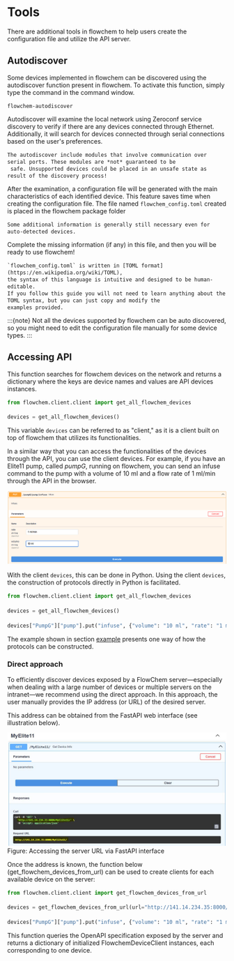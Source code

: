 # Tools

There are additional tools in flowchem to help users create the configuration file and utilize the API server.

## Autodiscover

Some devices implemented in flowchem can be discovered using the autodiscover function present in flowchem. To activate
this function, simply type the command in the command window.

```shell
flowchem-autodiscover
```
Autodiscover will examine the local network using Zeroconf service discovery to verify if there are any devices 
connected through Ethernet. Additionally, it will search for devices connected through serial connections based on 
the user's preferences.

```{warning}
The autodiscover include modules that involve communication over serial ports. These modules are *not* guaranteed to be
 safe. Unsupported devices could be placed in an unsafe state as result of the discovery process!
```

After the examination, a configuration file will be generated with the main characteristics of each identified device.
This feature saves time when creating the configuration file. The file named `flowchem_config.toml` created is placed 
in the flowchem package folder

```{note}
Some additional information is generally still necessary even for auto-detected devices.
```

Complete the missing information (if any) in this file, and then you will be ready to use flowchem!

```{note}
`flowchem_config.toml` is written in [TOML format](https://en.wikipedia.org/wiki/TOML),
the syntax of this language is intuitive and designed to be human-editable.
If you follow this guide you will not need to learn anything about the TOML syntax, but you can just copy and modify the
examples provided.
```

:::{note}
Not all the devices supported by flowchem can be auto discovered, so you might need to edit the configuration
file manually for some device types.
:::

## Accessing API

This function searches for flowchem devices on the network and returns a dictionary where the keys are device names
and values are API devices instances.

```python
from flowchem.client.client import get_all_flowchem_devices

devices = get_all_flowchem_devices()
```

This variable `devices` can be referred to as "client," as it is a client built on top of flowchem that utilizes its 
functionalities.

In a similar way that you can access the functionalities of the devices through the API, you can use the client devices.
For example, if you have an Elite11 pump, called *pumpG*, running on flowchem, you can send an infuse command to the 
pump 
with a volume 
of 10 ml and a flow rate of 1 ml/min through the API in the browser.

![](img.png)

With the client `devices`, this can be done in Python. Using the client `devices`, the construction of protocols directly 
in Python is facilitated.

```python
from flowchem.client.client import get_all_flowchem_devices

devices = get_all_flowchem_devices()

devices["PumpG"]["pump"].put("infuse", {"volume": "10 ml", "rate": "1 ml/min"})
```

The example shown in section [example](examples/reaction_optimization.md) presents one way of how the 
protocols can be constructed.

### Direct approach

To efficiently discover devices exposed by a FlowChem server—especially when dealing with a large number of devices or multiple servers on the intranet—we recommend using the direct approach. In this approach, the user manually provides the IP address (or URL) of the desired server.

This address can be obtained from the FastAPI web interface (see illustration below).

![Accessing the server](access_url.JPG)
Figure: Accessing the server URL via FastAPI interface

Once the address is known, the function below (get_flowchem_devices_from_url) can be used to create clients for each available device on the server:

```python
from flowchem.client.client import get_flowchem_devices_from_url

devices = get_flowchem_devices_from_url(url="http://141.14.234.35:8000/")

devices["PumpG"]["pump"].put("infuse", {"volume": "10 ml", "rate": "1 ml/min"})
```

This function queries the OpenAPI specification exposed by the server and returns a dictionary of initialized FlowchemDeviceClient instances, each corresponding to one device.
